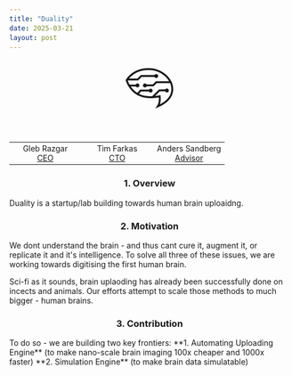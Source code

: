 ```yaml
---
title: "Duality"
date: 2025-03-21
layout: post
---
```


<p align="center"><img src="/images/logo_b.png" alt="Alt text" style="max-width: 20%; height: auto; mix-blend-mode: multiply;"></p>

<br>
<div class="table-container" style="max-width: 800px; margin: auto;">
  <table style="width: 100%; border-collapse: collapse;">
    <tr>
      <td style="width: 33.33%; text-align: center;">
        Gleb Razgar<br>
        <a href="mailto:gleb.razgar@gmail.com">CEO</a>
      </td>
      <td style="width: 33.33%; text-align: center;">
        Tim Farkas<br>
        <a href="mailto:timfarkas@ucl.edu">CTO</a>
      </td>
      <td style="width: 33.33%; text-align: center;">
        Anders Sandberg<br>
        <a href="mailto:xxx@gmail.com">Advisor</a>
      </td>
    </tr>
  </table>
</div>

<h3 align="center">1. Overview</h3>

Duality is a startup/lab building towards human brain uploaidng.  

<h3 align="center">2. Motivation</h3>
We dont understand the brain - and thus cant cure it, augment it, or replicate it and it's intelligence. To solve all three of these issues, we are working towards digitising the first human brain. 

Sci-fi as it sounds, brain uplaoding has already been successfully done on incects and animals. Our efforts attempt to scale those methods to much bigger - human brains.  

<h3 align="center">3. Contribution</h3>
To do so - we are building two key frontiers:  
**1. Automating Uploading Engine** (to make nano-scale brain imaging 100x cheaper and 1000x faster)  
**2. Simulation Engine** (to make brain data simulatable)

